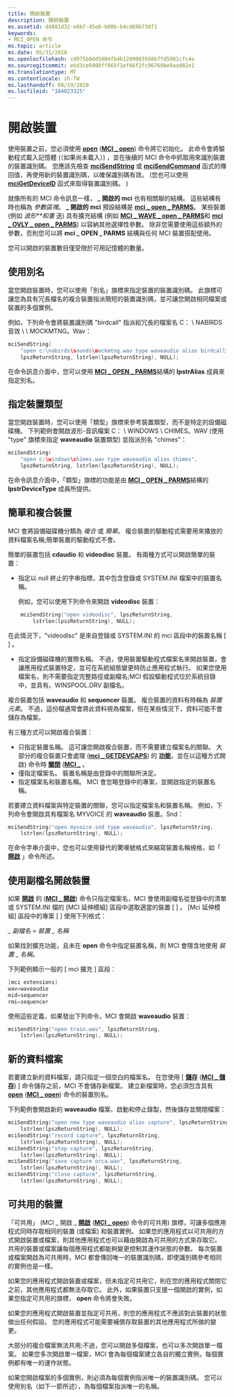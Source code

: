 ```yaml
---
title: 開啟裝置
description: 開啟裝置
ms.assetid: d4881d32-e8b7-45e6-b00b-b4cd69b738f1
keywords:
- MCI_OPEN 命令
ms.topic: article
ms.date: 05/31/2018
ms.openlocfilehash: cd975b0dd5004fb4b1209003568b7fd5901cfc4e
ms.sourcegitcommit: ebd3ce6908ff865f1ef66f2fc96769be0aad82e1
ms.translationtype: MT
ms.contentlocale: zh-TW
ms.lasthandoff: 08/19/2020
ms.locfileid: "104023325"
---
```

# <a name="opening-a-device"></a>開啟裝置

使用裝置之前，您必須使用 [**open**](open.md) ([**MCI \_ open**](mci-open.md)) 命令將它初始化。 此命令會將驅動程式載入記憶體 (（如果尚未載入）) ，並在後續的 MCI 命令中抓取用來識別裝置的裝置識別碼。 您應該先檢查 [**mciSendString**](/previous-versions//dd757161(v=vs.85)) 或 [**mciSendCommand**](/previous-versions//dd757160(v=vs.85)) 函式的傳回值，再使用新的裝置識別碼，以確保識別碼有效。  (您也可以使用 [**mciGetDeviceID**](/previous-versions//dd757156(v=vs.85)) 函式來取得裝置識別碼。 ) 

就像所有的 MCI 命令訊息一樣， **\_ 開啟的 mci** 也有相關聯的結構。 這些結構有時也稱為 *參數區塊*。 **\_ 開啟的 mci** 預設結構是 [**mci \_ open \_ PARMS**](mci-open-parms.md)。 某些裝置 (例如 *波形**和重* 迭) 具有擴充結構 (例如 [**MCI \_ WAVE \_ open \_ PARMS**](mci-wave-open-parms.md)和 [**mci \_ OVLY \_ open \_ PARMS**](mci-ovly-open-parms.md)) 以容納其他選擇性參數。 除非您需要使用這些額外的參數，否則您可以將 **mci \_ OPEN \_ PARMS** 結構與任何 MCI 裝置搭配使用。

您可以開啟的裝置數目僅受限於可用記憶體的數量。

## <a name="using-an-alias"></a>使用別名

當您開啟裝置時，您可以使用「別名」旗標來指定裝置的裝置識別碼。 此旗標可讓您為具有冗長檔名的複合裝置指派簡短的裝置識別碼，並可讓您開啟相同檔案或裝置的多個實例。

例如，下列命令會將裝置識別碼 "birdcall" 指派給冗長的檔案名 C： \\ NABIRDS 音效 \\ \\ MOCKMTNG。Wav：


```C++
mciSendString(
    "open c:\nabirds\sounds\mockmtng.wav type waveaudio alias birdcall", 
    lpszReturnString, lstrlen(lpszReturnString), NULL);
```



在命令訊息介面中，您可以使用 [**MCI \_ OPEN \_ PARMS**](mci-open-parms.md)結構的 **lpstrAlias** 成員來指定別名。

## <a name="specifying-a-device-type"></a>指定裝置類型

當您開啟裝置時，您可以使用「類型」旗標來參考裝置類型，而不是特定的設備磁碟機。 下列範例會開啟波形-音訊檔案 C： \\ WINDOWS \\ CHIMES。WAV (使用 "type" 旗標來指定 **waveaudio** 裝置類型) 並指派別名 "chimes"：


```C++
mciSendString(
    "open c:\windows\chimes.wav type waveaudio alias chimes", 
    lpszReturnString, lstrlen(lpszReturnString), NULL);
```



在命令訊息介面中，「類型」旗標的功能是由 [**MCI \_ OPEN \_ PARMS**](mci-open-parms.md)結構的 **lpstrDeviceType** 成員所提供。

## <a name="simple-and-compound-devices"></a>簡單和複合裝置

MCI 會將設備磁碟機分類為 *複合* 或 *簡單*。 複合裝置的驅動程式需要用來播放的資料檔案名稱;簡單裝置的驅動程式不會。

簡單的裝置包括 **cdaudio** 和 **videodisc** 裝置。 有兩種方式可以開啟簡單的裝置：

-   指定以 null 終止的字串指標，其中包含登錄或 SYSTEM.INI 檔案中的裝置名稱。

    例如，您可以使用下列命令來開啟 **videodisc** 裝置：


```C++
    mciSendString("open videodisc", lpszReturnString, 
        lstrlen(lpszReturnString), NULL);
```



在此情況下，"videodisc" 是來自登錄或 SYSTEM.INI 的 mci 區段中的裝置名稱 \[ \] 。

-   指定設備磁碟機的實際名稱。 不過，使用裝置驅動程式檔案名來開啟裝置，會讓應用程式裝置特定，並可在系統組態變更時防止應用程式執行。 如果您使用檔案名，則不需要指定完整路徑或副檔名;MCI 假設驅動程式位於系統目錄中，並具有。WINSPOOL.DRV 副檔名。

複合裝置包括 **waveaudio** 和 **sequencer** 裝置。 複合裝置的資料有時稱為 *裝置元素*。 不過，這份檔通常會將此資料視為檔案，但在某些情況下，資料可能不會儲存為檔案。

有三種方式可以開啟複合裝置：

-   只指定裝置名稱。 這可讓您開啟複合裝置，而不需要建立檔案名的關聯。 大部分的複合裝置只會處理 ([**mci \_ GETDEVCAPS**](mci-getdevcaps.md)) 的 [**功能**](capability.md)，並在以這種方式開啟) 命令時 [**關閉**](close.md) ([**MCI \_**](mci-close.md) 。
-   僅指定檔案名。 裝置名稱是由登錄中的關聯所決定。
-   指定檔案名和裝置名稱。 MCI 會忽略登錄中的專案，並開啟指定的裝置名稱。

若要建立資料檔案與特定裝置的關聯，您可以指定檔案名和裝置名稱。 例如，下列命令會開啟具有檔案名 MYVOICE 的 **waveaudio** 裝置。Snd：


```C++
mciSendString("open myvoice.snd type waveaudio", lpszReturnString, 
    lstrlen(lpszReturnString), NULL);
```



在命令字串介面中，您也可以使用替代的驚嘆號格式來縮寫裝置名稱規格，如「 [**開啟**](open.md) 」命令所述。

## <a name="opening-a-device-using-the-filename-extension"></a>使用副檔名開啟裝置

如果 [**開啟**](open.md) 的 ([**MCI \_ 開啟**](mci-open.md)) 命令只指定檔案名，MCI 會使用副檔名從登錄中的清單或 SYSTEM.INI 檔的 [MCI 延伸模組] 區段中選取適當的裝置 \[ \] 。 [Mci 延伸模組] 區段中的專案 \[ \] 使用下列格式：

*\_ 副檔名*  =  *裝置 \_ 名稱*

如果找到擴充功能，且未在 **open** 命令中指定裝置名稱，則 MCI 會隱含地使用 *裝置 \_ 名稱*。

下列範例顯示一般的 \[ mci 擴充 \] 區段：


```C++
[mci extensions]
wav=waveaudio
mid=sequencer
rmi=sequencer
```



使用這些定義，如果發出下列命令，MCI 會開啟 **waveaudio** 裝置：


```C++
mciSendString("open train.wav", lpszReturnString, 
    lstrlen(lpszReturnString), NULL);
```



## <a name="new-data-files"></a>新的資料檔案

若要建立新的資料檔案，請只指定一個空白的檔案名。 在您使用 [ [**儲存**](save.md) ([**MCI \_ 儲存**](mci-save.md)) ] 命令儲存之前，MCI 不會儲存新檔案。 建立新檔案時，您必須包含具有 [**open**](open.md) ([**MCI \_ open**](mci-open.md)) 命令的裝置別名。

下列範例會開啟新的 **waveaudio** 檔案、啟動和停止錄製，然後儲存並關閉檔案：


```C++
mciSendString("open new type waveaudio alias capture", lpszReturnString, 
    lstrlen(lpszReturnString), NULL);
mciSendString("record capture", lpszReturnString, 
    lstrlen(lpszReturnString), NULL);
mciSendString("stop capture", lpszReturnString, 
    lstrlen(lpszReturnString), NULL);
mciSendString("save capture orca.wav", lpszReturnString, 
    lstrlen(lpszReturnString), NULL);
mciSendString("close capture", lpszReturnString, 
    lstrlen(lpszReturnString), NULL);
```



## <a name="sharable-devices"></a>可共用的裝置

「可共用」 (MCI \_ 開啟 \_ [**開啟**](open.md) ([**MCI \_ open**](mci-open.md)) 命令的可共用) 旗標，可讓多個應用程式同時存取相同的裝置 (或檔案) 和裝置實例。 如果您的應用程式以可共用的方式開啟裝置或檔案，則其他應用程式也可以藉由開啟為可共用的方式來存取它。 共用的裝置或檔案讓每個應用程式都能夠變更控制其運作狀態的參數。 每次裝置或檔案開啟為可共用時，MCI 都會傳回唯一的裝置識別碼，即使識別碼參考相同的實例也是一樣。

如果您的應用程式開啟裝置或檔案，但未指定可共用它，則在您的應用程式關閉它之前，其他應用程式都無法存取它。 此外，如果裝置只支援一個開啟的實例，如果您指定可共用的旗標， **open** 命令將會失敗。

如果您的應用程式開啟裝置並指定可共用，則您的應用程式不應該對此裝置的狀態做出任何假設。 您的應用程式可能需要補償存取裝置的其他應用程式所做的變更。

大部分的複合檔案無法共用;不過，您可以開啟多個檔案，也可以多次開啟單一檔案。 如果您多次開啟單一檔案，MCI 會為每個檔案建立各自的獨立實例，每個實例都有唯一的運作狀態。

如果您開啟檔案的多個實例，則必須為每個實例指派唯一的裝置識別碼。 您可以使用別名（如下一節所述），為每個檔案指派唯一的名稱。

 

 